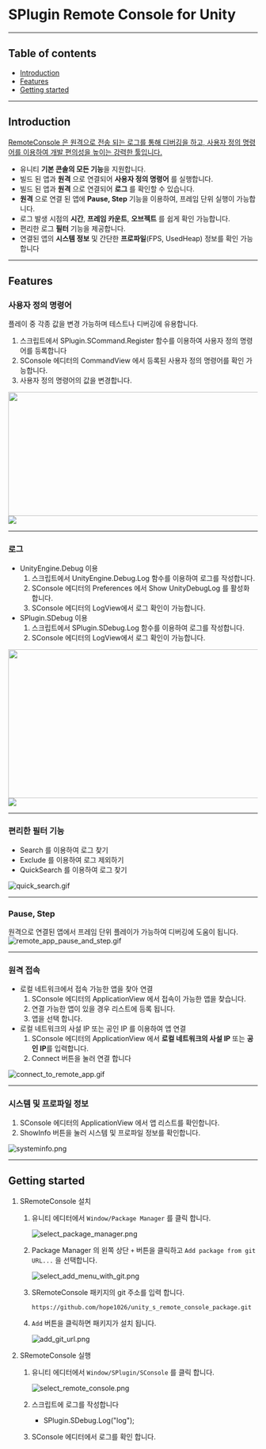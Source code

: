 # SPlugin Remote Console for Unity

- - -
## Table of contents
* [Introduction](#introduction)
* [Features](#features)
* [Getting started](#getting-started)

- - -
## Introduction
[RemoteConsole 은 원격으로 전송 되는 로그를 통해 디버깅을 하고, 사용자 정의 명령어를 이용하여 개발 편의성을 높이는 강력한 툴입니다.](https://www.youtube.com/watch?v=Da6OSc6FiX8)
* 유니티 **기본 콘솔의 모든 기능**을 지원합니다.
* 빌드 된 앱과 **원격** 으로 연결되어 **사용자 정의 명령어** 를 실행합니다.
* 빌드 된 앱과 **원격** 으로 연결되어 **로그** 를 확인할 수 있습니다.
* **원격** 으로 연결 된 앱에 **Pause, Step** 기능을 이용하여, 프레임 단위 실행이 가능합니다.
* 로그 발생 시점의 **시간**, **프레임 카운트**, **오브젝트** 를 쉽게 확인 가능합니다.
* 편리한 로그 **필터** 기능을 제공합니다.
* 연결된 앱의 **시스템 정보** 및 간단한 **프로파일**(FPS, UsedHeap) 정보를 확인 가능합니다

- - -
## Features
### 사용자 정의 명령어
플레이 중 각종 값을 변경 가능하며 테스트나 디버깅에 유용합니다.
1. 스크립트에서 SPlugin.SCommand.Register 함수를 이용하여 사용자 정의 명령어를 등록합니다
2. SConsole 에디터의 CommandView 에서 등록된 사용자 정의 명령어를 확인 가능합니다.
3. 사용자 정의 명령어의 값을 변경합니다.

<img src="Documentation~/Images%2Fregister_commands_code.png" width="600" height="250">
<img src="Documentation~/Images%2Fapply_commands_to_remote_app.gif">

- - - 

### 로그
* UnityEngine.Debug 이용
    1. 스크립트에서 UnityEngine.Debug.Log 함수를 이용하여 로그를 작성합니다.
    2. SConsole 에디터의 Preferences 에서 Show UnityDebugLog 를 활성화 합니다.
    3. SConsole 에디터의 LogView에서 로그 확인이 가능합니다.
* SPlugin.SDebug 이용
    1. 스크립트에서 SPlugin.SDebug.Log 함수를 이용하여 로그를 작성합니다.
    2. SConsole 에디터의 LogView에서 로그 확인이 가능합니다.
       
<img src="Documentation~/Images%2Flog_code.png" width="600" height="300">
<img src="Documentation~/Images%2Fshow_log_from_remote_app.gif">

- - -

### 편리한 필터 기능
* Search 를 이용하여 로그 찾기
* Exclude 를 이용하여 로그 제외하기
* QuickSearch 를 이용하여 로그 찾기
  
![quick_search.gif](Documentation~/Images%2Fquick_search.gif)

- - -

###  Pause, Step
원격으로 연결된 앱에서 프레임 단위 플레이가 가능하여 디버깅에 도움이 됩니다.
![remote_app_pause_and_step.gif](Documentation~/Images%2Fremote_app_pause_and_step.gif)
- - -

### 원격 접속
* 로컬 네트워크에서 접속 가능한 앱을 찾아 연결
    1. SConsole 에디터의 ApplicationView 에서 접속이 가능한 앱을 찾습니다.
    2. 연결 가능한 앱이 있을 경우 리스트에 등록 됩니다.
    3. 앱을 선택 합니다.
* 로컬 네트워크의 사설 IP 또는 공인 IP 를 이용하여 앱 연결
    1. SConsole 에디터의 ApplicationView 에서 **로컬 네트워크의 사설 IP** 또는 **공인 IP**를 입력합니다.
    2. Connect 버튼을 눌러 연결 합니다

![connect_to_remote_app.gif](Documentation~/Images%2Fconnect_to_remote_app.gif)
- - -

### 시스템 및 프로파일 정보
1. SConsole 에디터의 ApplicationView 에서 앱 리스트를 확인합니다.
2. ShowInfo 버튼을 눌러 시스템 및 프로파일 정보를 확인합니다.

![systeminfo.png](Documentation~/Images%2Fsysteminfo.png)
- - -

## Getting started
1. SRemoteConsole 설치
    1. 유니티 에디터에서 `Window/Package Manager` 를 클릭 합니다.
       
       ![select_package_manager.png](Documentation%7E%2FImages%2Finstall%2Fselect_package_manager.png)
       
    2. Package Manager 의 왼쪽 상단 `+` 버튼을 클릭하고 `Add package from git URL...` 을 선택합니다.
       
       ![select_add_menu_with_git.png](Documentation%7E%2FImages%2Finstall%2Fselect_add_menu_with_git.png)
       
    3. SRemoteConsole 패키지의 git 주소를 입력 합니다.
       
       `https://github.com/hope1026/unity_s_remote_console_package.git`
       
    4. `Add` 버튼을 클릭하면 패키지가 설치 됩니다.
       
       ![add_git_url.png](Documentation%7E%2FImages%2Finstall%2Fadd_git_url.png)
       
2. SRemoteConsole 실행
   1. 유니티 에디터에서 `Window/SPlugin/SConsole` 를 클릭 합니다.
      
      ![select_remote_console.png](Documentation%7E%2FImages%2Finstall%2Fselect_remote_console.png)

   2. 스크립트에 로그를 작성합니다
       - SPlugin.SDebug.Log("log");
   3. SConsole 에디터에서 로그를 확인 합니다.
